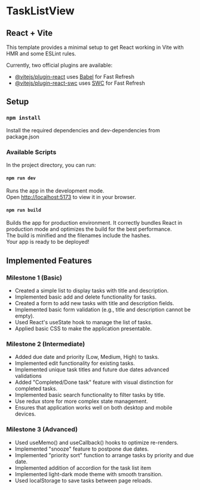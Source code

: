 # TaskListView

## React + Vite

This template provides a minimal setup to get React working in Vite with HMR and some ESLint rules.

Currently, two official plugins are available:

- [@vitejs/plugin-react](https://github.com/vitejs/vite-plugin-react/blob/main/packages/plugin-react/README.md) uses [Babel](https://babeljs.io/) for Fast Refresh
- [@vitejs/plugin-react-swc](https://github.com/vitejs/vite-plugin-react-swc) uses [SWC](https://swc.rs/) for Fast Refresh

## Setup

### `npm install`

Install the required dependencies and dev-dependencies from package.json

### Available Scripts

In the project directory, you can run:

#### `npm run dev`

Runs the app in the development mode.\
Open [http://localhost:5173](http://localhost:5173) to view it in your browser.

#### `npm run build`

Builds the app for production environment. It correctly bundles React in production mode and optimizes the build for the best performance.\
The build is minified and the filenames include the hashes.\
Your app is ready to be deployed!

## Implemented Features

### Milestone 1 (Basic)

- Created a simple list to display tasks with title and description.
- Implemented basic add and delete functionality for tasks.
- Created a form to add new tasks with title and description fields.
- Implemented basic form validation (e.g., title and description cannot be empty).
- Used React's useState hook to manage the list of tasks.
- Applied basic CSS to make the application presentable.

### Milestone 2 (Intermediate)

- Added due date and priority (Low, Medium, High) to tasks.
- Implemented edit functionality for existing tasks.
- Implemented unique task titles and future due dates advanced validations
- Added "Completed/Done task" feature with visual distinction for completed tasks.
- Implemented basic search functionality to filter tasks by title.
- Use redux store for more complex state management.
- Ensures that application works well on both desktop and mobile devices.

### Milestone 3 (Advanced)

- Used useMemo() and useCallback() hooks to optimize re-renders.
- Implemented "snooze" feature to postpone due dates.
- Implemented "priority sort" function to arrange tasks by priority and due date.
- Implemented addition of accordion for the task list item
- Implemented light-dark mode theme with smooth transition.
- Used localStorage to save tasks between page reloads.
